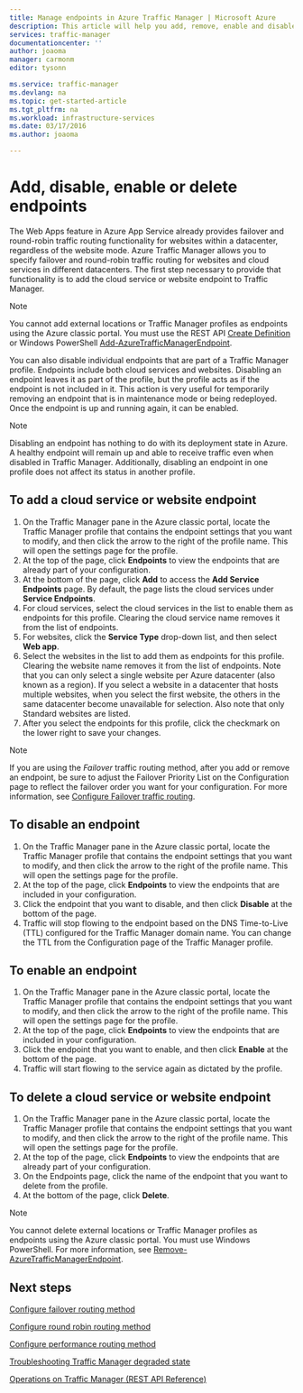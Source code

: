 ```yaml
---
title: Manage endpoints in Azure Traffic Manager | Microsoft Azure
description: This article will help you add, remove, enable and disable endpoints from Azure Traffic Manager.
services: traffic-manager
documentationcenter: ''
author: joaoma
manager: carmonm
editor: tysonn

ms.service: traffic-manager
ms.devlang: na
ms.topic: get-started-article
ms.tgt_pltfrm: na
ms.workload: infrastructure-services
ms.date: 03/17/2016
ms.author: joaoma

---
```

# Add, disable, enable or delete endpoints
The Web Apps feature in Azure App Service already provides failover and round-robin traffic routing functionality for websites within a datacenter, regardless of the website mode. Azure Traffic Manager allows you to specify failover and round-robin traffic routing for websites and cloud services in different datacenters. The first step necessary to provide that functionality is to add the cloud service or website endpoint to Traffic Manager.

> [!NOTE]
> You cannot add external locations or Traffic Manager profiles as endpoints using the Azure classic portal. You must use the REST API [Create Definition](http://go.microsoft.com/fwlink/p/?LinkId=400772) or Windows PowerShell [Add-AzureTrafficManagerEndpoint](http://go.microsoft.com/fwlink/p/?LinkId=400774).
> 
> 

You can also disable individual endpoints that are part of a Traffic Manager profile. Endpoints include both cloud services and websites. Disabling an endpoint leaves it as part of the profile, but the profile acts as if the endpoint is not included in it. This action is very useful for temporarily removing an endpoint that is in maintenance mode or being redeployed. Once the endpoint is up and running again, it can be enabled.

> [!NOTE]
> Disabling an endpoint has nothing to do with its deployment state in Azure. A healthy endpoint will remain up and able to receive traffic even when disabled in Traffic Manager. Additionally, disabling an endpoint in one profile does not affect its status in another profile.
> 
> 

## To add a cloud service or website endpoint
1. On the Traffic Manager pane in the Azure classic portal, locate the Traffic Manager profile that contains the endpoint settings that you want to modify, and then click the arrow to the right of the profile name. This will open the settings page for the profile.
2. At the top of the page, click **Endpoints** to view the endpoints that are already part of your configuration.
3. At the bottom of the page, click **Add** to access the **Add Service Endpoints** page. By default, the page lists the cloud services under **Service Endpoints**.
4. For cloud services, select the cloud services in the list to enable them as endpoints for this profile. Clearing the cloud service name removes it from the list of endpoints.
5. For websites, click the **Service Type** drop-down list, and then select **Web app**.
6. Select the websites in the list to add them as endpoints for this profile. Clearing the website name removes it from the list of endpoints. Note that you can only select a single website per Azure datacenter (also known as a region). If you select a website in a datacenter that hosts multiple websites, when you select the first website, the others in the same datacenter become unavailable for selection. Also note that only Standard websites are listed.
7. After you select the endpoints for this profile, click the checkmark on the lower right to save your changes.

> [!NOTE]
> If you are using the *Failover* traffic routing method, after you add or remove an endpoint, be sure to adjust the Failover Priority List on the Configuration page to reflect the failover order you want for your configuration. For more information, see [Configure Failover traffic routing](traffic-manager-configure-failover-routing-method.md).
> 
> 

## To disable an endpoint
1. On the Traffic Manager pane in the Azure classic portal, locate the Traffic Manager profile that contains the endpoint settings that you want to modify, and then click the arrow to the right of the profile name. This will open the settings page for the profile.
2. At the top of the page, click **Endpoints** to view the endpoints that are included in your configuration.
3. Click the endpoint that you want to disable, and then click **Disable** at the bottom of the page.
4. Traffic will stop flowing to the endpoint based on the DNS Time-to-Live (TTL) configured for the Traffic Manager domain name. You can change the TTL from the Configuration page of the Traffic Manager profile.

## To enable an endpoint
1. On the Traffic Manager pane in the Azure classic portal, locate the Traffic Manager profile that contains the endpoint settings that you want to modify, and then click the arrow to the right of the profile name. This will open the settings page for the profile.
2. At the top of the page, click **Endpoints** to view the endpoints that are included in your configuration.
3. Click the endpoint that you want to enable, and then click **Enable** at the bottom of the page.
4. Traffic will start flowing to the service again as dictated by the profile.

## To delete a cloud service or website endpoint
1. On the Traffic Manager pane in the Azure classic portal, locate the Traffic Manager profile that contains the endpoint settings that you want to modify, and then click the arrow to the right of the profile name. This will open the settings page for the profile.
2. At the top of the page, click **Endpoints** to view the endpoints that are already part of your configuration.
3. On the Endpoints page, click the name of the endpoint that you want to delete from the profile.
4. At the bottom of the page, click **Delete**.

> [!NOTE]
> You cannot delete external locations or Traffic Manager profiles as endpoints using the Azure classic portal. You must use Windows PowerShell. For more information, see [Remove-AzureTrafficManagerEndpoint](https://msdn.microsoft.com/library/dn690251.aspx).
> 
> 

## Next steps
[Configure failover routing method](traffic-manager-configure-failover-routing-method.md)

[Configure round robin routing method](traffic-manager-configure-round-robin-routing-method.md)

[Configure performance routing method](traffic-manager-configure-performance-routing-method.md)

[Troubleshooting Traffic Manager degraded state](traffic-manager-troubleshooting-degraded.md)

[Operations on Traffic Manager (REST API Reference)](http://go.microsoft.com/fwlink/p/?LinkID=313584)

